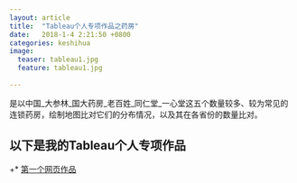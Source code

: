 ```yaml
---
layout: article
title:  "Tableau个人专项作品之药房"
date:   2018-1-4 2:21:50 +0800
categories: keshihua
image:
  teaser: tableau1.jpg
  feature: tableau1.jpg
  
---
```

是以中国_大参林_国大药房_老百姓_同仁堂_一心堂这五个数量较多、较为常见的连锁药房，绘制地图比对它们的分布情况，以及其在各省份的数量比对。
## 以下是我的Tableau个人专项作品
 
+* [第一个网页作品](https://vivianting.github.io/infovis/Tableau_my/Tableau_my.html)